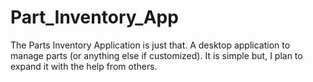 # Part_Inventory_App
The Parts Inventory Application is just that. A desktop application to manage parts (or anything else if customized). It is simple but, I plan to expand it with the help from others.
